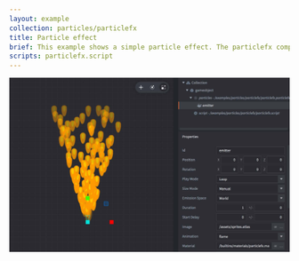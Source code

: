 ```yaml
---
layout: example
collection: particles/particlefx
title: Particle effect
brief: This example shows a simple particle effect. The particlefx component has all the values at default, except the image and animation used.
scripts: particlefx.script
---
```


![particlefx](particlefx.jpg)